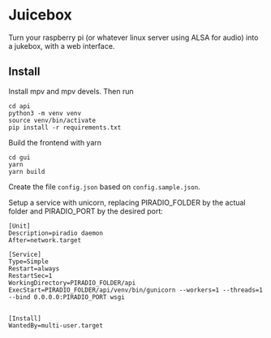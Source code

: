 # Juicebox
Turn your raspberry pi (or whatever linux server using ALSA for audio) into a jukebox, with a web interface.

## Install

Install mpv and mpv devels. Then run
```
cd api
python3 -m venv venv
source venv/bin/activate
pip install -r requirements.txt
```

Build the frontend with yarn
```
cd gui
yarn
yarn build
```

Create the file `config.json` based on `config.sample.json`.

Setup a service with unicorn, replacing PIRADIO_FOLDER by the actual folder and PIRADIO_PORT by the desired port:

```systemd
[Unit]
Description=piradio daemon
After=network.target

[Service]
Type=Simple
Restart=always
RestartSec=1
WorkingDirectory=PIRADIO_FOLDER/api
ExecStart=PIRADIO_FOLDER/api/venv/bin/gunicorn --workers=1 --threads=1 --bind 0.0.0.0:PIRADIO_PORT wsgi


[Install]
WantedBy=multi-user.target
```
